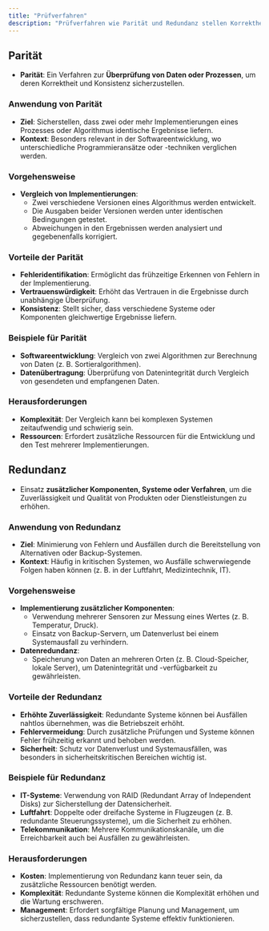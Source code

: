 ```yaml
---
title: "Prüfverfahren"
description: "Prüfverfahren wie Parität und Redundanz stellen Korrektheit und Konsistenz von Daten sicher. Parität vergleicht Implementierungen, Redundanz nutzt zusätzliche Komponenten. Beide erhöhen Zuverlässigkeit, erfordern aber Ressourcen."
---
```


## Parität
- **Parität**: Ein Verfahren zur **Überprüfung von Daten oder Prozessen**, um deren Korrektheit und Konsistenz sicherzustellen.

### Anwendung von Parität
- **Ziel**: Sicherstellen, dass zwei oder mehr Implementierungen eines Prozesses oder Algorithmus identische Ergebnisse liefern.
- **Kontext**: Besonders relevant in der Softwareentwicklung, wo unterschiedliche Programmieransätze oder -techniken verglichen werden.

### Vorgehensweise
- **Vergleich von Implementierungen**:
  - Zwei verschiedene Versionen eines Algorithmus werden entwickelt.
  - Die Ausgaben beider Versionen werden unter identischen Bedingungen getestet.
  - Abweichungen in den Ergebnissen werden analysiert und gegebenenfalls korrigiert.

### Vorteile der Parität
- **Fehleridentifikation**: Ermöglicht das frühzeitige Erkennen von Fehlern in der Implementierung.
- **Vertrauenswürdigkeit**: Erhöht das Vertrauen in die Ergebnisse durch unabhängige Überprüfung.
- **Konsistenz**: Stellt sicher, dass verschiedene Systeme oder Komponenten gleichwertige Ergebnisse liefern.

### Beispiele für Parität
- **Softwareentwicklung**: Vergleich von zwei Algorithmen zur Berechnung von Daten (z. B. Sortieralgorithmen).
- **Datenübertragung**: Überprüfung von Datenintegrität durch Vergleich von gesendeten und empfangenen Daten.

### Herausforderungen
- **Komplexität**: Der Vergleich kann bei komplexen Systemen zeitaufwendig und schwierig sein.
- **Ressourcen**: Erfordert zusätzliche Ressourcen für die Entwicklung und den Test mehrerer Implementierungen.

## Redundanz
- Einsatz **zusätzlicher Komponenten, Systeme oder Verfahren**, um die Zuverlässigkeit und Qualität von Produkten oder Dienstleistungen zu erhöhen.

### Anwendung von Redundanz
- **Ziel**: Minimierung von Fehlern und Ausfällen durch die Bereitstellung von Alternativen oder Backup-Systemen.
- **Kontext**: Häufig in kritischen Systemen, wo Ausfälle schwerwiegende Folgen haben können (z. B. in der Luftfahrt, Medizintechnik, IT).

### Vorgehensweise
- **Implementierung zusätzlicher Komponenten**:
  - Verwendung mehrerer Sensoren zur Messung eines Wertes (z. B. Temperatur, Druck).
  - Einsatz von Backup-Servern, um Datenverlust bei einem Systemausfall zu verhindern.
- **Datenredundanz**:
  - Speicherung von Daten an mehreren Orten (z. B. Cloud-Speicher, lokale Server), um Datenintegrität und -verfügbarkeit zu gewährleisten.

### Vorteile der Redundanz
- **Erhöhte Zuverlässigkeit**: Redundante Systeme können bei Ausfällen nahtlos übernehmen, was die Betriebszeit erhöht.
- **Fehlervermeidung**: Durch zusätzliche Prüfungen und Systeme können Fehler frühzeitig erkannt und behoben werden.
- **Sicherheit**: Schutz vor Datenverlust und Systemausfällen, was besonders in sicherheitskritischen Bereichen wichtig ist.

### Beispiele für Redundanz
- **IT-Systeme**: Verwendung von RAID (Redundant Array of Independent Disks) zur Sicherstellung der Datensicherheit.
- **Luftfahrt**: Doppelte oder dreifache Systeme in Flugzeugen (z. B. redundante Steuerungssysteme), um die Sicherheit zu erhöhen.
- **Telekommunikation**: Mehrere Kommunikationskanäle, um die Erreichbarkeit auch bei Ausfällen zu gewährleisten.

### Herausforderungen
- **Kosten**: Implementierung von Redundanz kann teuer sein, da zusätzliche Ressourcen benötigt werden.
- **Komplexität**: Redundante Systeme können die Komplexität erhöhen und die Wartung erschweren.
- **Management**: Erfordert sorgfältige Planung und Management, um sicherzustellen, dass redundante Systeme effektiv funktionieren.